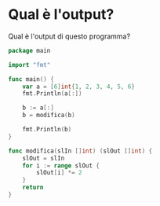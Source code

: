 # Qual è l'output?

Qual è l'output di questo programma?

```go
package main

import "fmt"

func main() {
	var a = [6]int{1, 2, 3, 4, 5, 6}
	fmt.Println(a[:])

	b := a[:]
	b = modifica(b)

	fmt.Println(b)
}

func modifica(slIn []int) (slOut []int) {
    slOut = slIn
	for i := range slOut {
		slOut[i] *= 2
	}
	return
}
```
